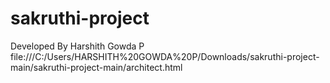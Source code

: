 # sakruthi-project
Developed By Harshith Gowda P
file:///C:/Users/HARSHITH%20GOWDA%20P/Downloads/sakruthi-project-main/sakruthi-project-main/architect.html
